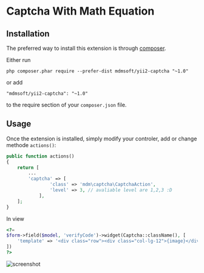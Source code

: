 Captcha With Math Equation
==========================

Installation
------------

The preferred way to install this extension is through [composer](http://getcomposer.org/download/).

Either run

```
php composer.phar require --prefer-dist mdmsoft/yii2-captcha "~1.0"
```

or add

```
"mdmsoft/yii2-captcha": "~1.0"
```

to the require section of your `composer.json` file.


Usage
-----

Once the extension is installed, simply modify your controler, add or change methode `actions()`:

```php
public function actions()
{
	return [
		...
		'captcha' => [
                'class' => 'mdm\captcha\CaptchaAction',
                'level' => 3, // avaliable level are 1,2,3 :D
            ],
	];
}
```

In view
```php
<?=
$form->field($model, 'verifyCode')->widget(Captcha::className(), [
    'template' => '<div class="row"><div class="col-lg-12">{image}</div><div class="col-lg-12">{input}</div></div>',
])
?>

```
![screenshot](https://lh3.googleusercontent.com/-ACmPR-FSnfE/U4Rz2f3tqqI/AAAAAAAAAgw/D6xuLeobLU4/w804-h496-no/Screenshot+from+2014-05-27+16%253A47%253A07.png)
